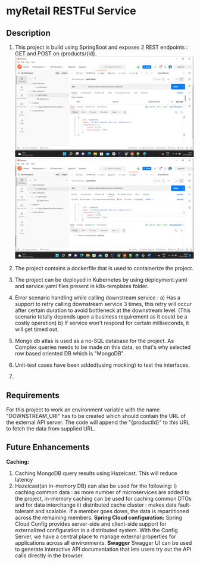 # myRetail RESTFul Service


## Description
1. This project is build using SpringBoot and exposes 2 REST endpoints : GET and POST on /products/{id}.
   ![img.png](img.png)
    ![img_1.png](img_1.png)
2. The project contains a dockerfile that is used to containerize the project. 
3. The project can be deployed in Kubernetes by using deployment.yaml and service.yaml 
files present in k8s-templates folder.
4. Error scenario handling while calling downstream service : 
     a) Has a support to retry calling downstream service 3 times, 
        this retry will occur after certain duration to avoid bottleneck at the downstream level.
        (This scenario totally depends upon a business requirement as it could be a costly operation)
     b) If service won't respond for certain milliseconds, it will get timed out.
   
5. Mongo db atlas is used as a no-SQL database for the project. 
    As Complex queries needs to be made on this data, so that's why selected row based oriented DB which is "MongoDB".
   
6. Unit-test cases have been added(using mocking) to test the interfaces.
7. 
## Requirements
For this project to work an environment variable with the name "DOWNSTREAM_URI" has to be created which should
contain the URL of the external API server. The code will append the "{productId}" to this URL
to fetch the data from supplied URL.



## Future Enhancements
**Caching:**
1. Caching MongoDB query results using Hazelcast. This will reduce latency
2. Hazelcast(an in-memory DB) can also be used for the following:
       i) caching common data : as more number of microservices are added to the project, in-memory caching 
         can be used for caching common DTOs and for data interchange
      ii) distributed cache cluster : makes data fault-tolerant and scalable.
          If a member goes down, the data is repartitioned across the remaining members.
**Spring Cloud configuration:**
   Spring Cloud Config provides server-side and client-side support for externalized configuration in a 
   distributed system. With the Config Server, we have a central place to manage external properties 
   for applications across all environments.
**Swagger**
   Swagger UI can be used to generate interactive API documentation that lets users try out the API calls 
   directly in the browser. 

